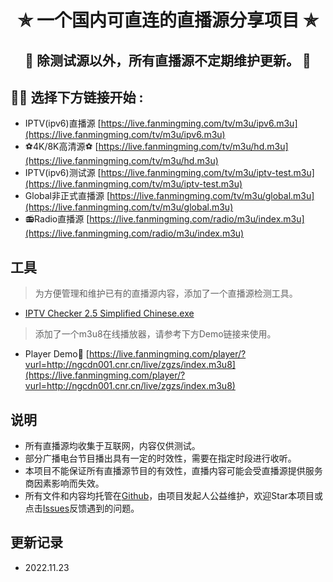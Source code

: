 <h1 align="center"> ✯ 一个国内可直连的直播源分享项目 ✯ </h1>

<h2 align="center">🔕 除测试源以外，所有直播源不定期维护更新。 🔕</h2>

<h2>🤹‍♂️ 选择下方链接开始 :</h2>

- IPTV(ipv6)直播源 [https://live.fanmingming.com/tv/m3u/ipv6.m3u](https://live.fanmingming.com/tv/m3u/ipv6.m3u)
- ⚽4K/8K高清源⚽ [https://live.fanmingming.com/tv/m3u/hd.m3u](https://live.fanmingming.com/tv/m3u/hd.m3u)
- IPTV(ipv6)测试源 [https://live.fanmingming.com/tv/m3u/iptv-test.m3u](https://live.fanmingming.com/tv/m3u/iptv-test.m3u)
- Global非正式直播源 [https://live.fanmingming.com/tv/m3u/global.m3u](https://live.fanmingming.com/tv/m3u/global.m3u)
- 📻Radio直播源 [https://live.fanmingming.com/radio/m3u/index.m3u](https://live.fanmingming.com/radio/m3u/index.m3u)
## 工具
> 为方便管理和维护已有的直播源内容，添加了一个直播源检测工具。
- [IPTV Checker 2.5 Simplified Chinese.exe](https://live.fanmingming.com/tools/IPTV-Checker-2.5-Simplified-Chinese.exe)
> 添加了一个m3u8在线播放器，请参考下方Demo链接来使用。
- Player Demo🔗 [https://live.fanmingming.com/player/?vurl=http://ngcdn001.cnr.cn/live/zgzs/index.m3u8](https://live.fanmingming.com/player/?vurl=http://ngcdn001.cnr.cn/live/zgzs/index.m3u8)
## 说明
- 所有直播源均收集于互联网，内容仅供测试。
- 部分广播电台节目播出具有一定的时效性，需要在指定时段进行收听。
- 本项目不能保证所有直播源节目的有效性，直播内容可能会受直播源提供服务商因素影响而失效。
- 所有文件和内容均托管在[Github](https://github.com/fanmingming/live)，由项目发起人公益维护，欢迎Star本项目或点击[Issues](https://github.com/fanmingming/live/issues)反馈遇到的问题。
## 更新记录
- 2022.11.23
